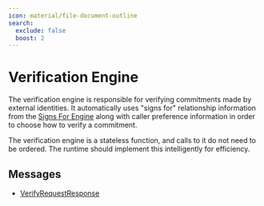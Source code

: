 ```yaml
---
icon: material/file-document-outline
search:
  exclude: false
  boost: 2
---
```


# Verification Engine

The verification engine is responsible for verifying commitments made by
external identities. It automatically uses "signs for" relationship information
from the [Signs For Engine](./../signs-for/index.md) along with caller preference
information in order to choose how to verify a commitment.

The verification engine is a stateless function, and calls to it do not need to
be ordered. The runtime should implement this intelligently for efficiency.

## Messages

- [VerifyRequestResponse](./verify-request-response.md)

